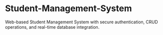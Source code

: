 # Student-Management-System
Web-based Student Management System with secure authentication, CRUD operations, and real-time database integration.
